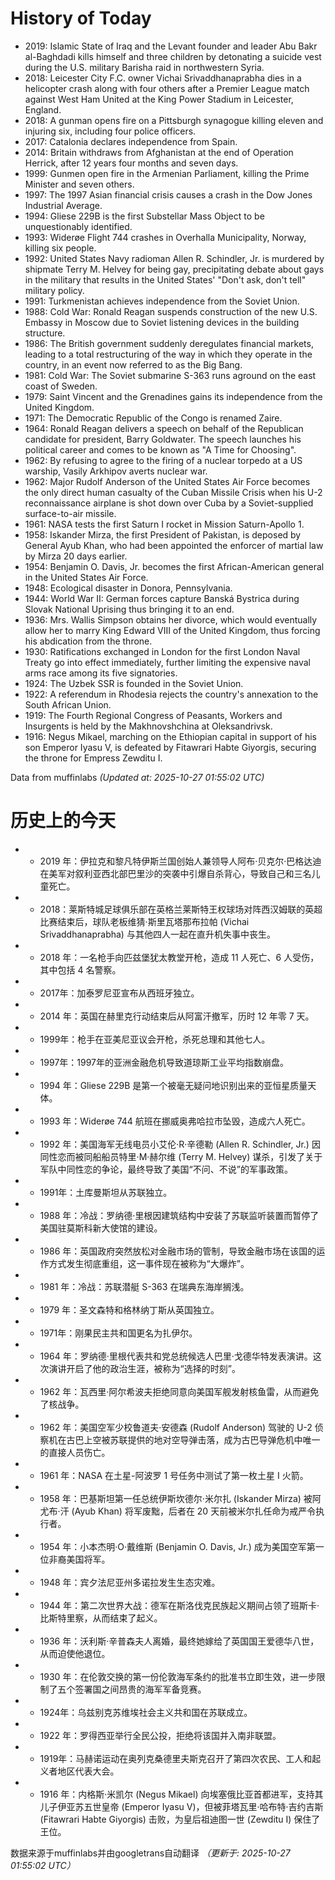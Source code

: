 # History of Today 

- 2019: Islamic State of Iraq and the Levant founder and leader Abu Bakr al-Baghdadi kills himself and three children by detonating a suicide vest during the U.S. military Barisha raid in northwestern Syria.
- 2018: Leicester City F.C. owner Vichai Srivaddhanaprabha dies in a helicopter crash along with four others after a Premier League match against West Ham United at the King Power Stadium in Leicester, England.
- 2018: A gunman opens fire on a Pittsburgh synagogue killing eleven and injuring six, including four police officers.
- 2017: Catalonia declares independence from Spain.
- 2014: Britain withdraws from Afghanistan at the end of Operation Herrick, after 12 years four months and seven days.
- 1999: Gunmen open fire in the Armenian Parliament, killing the Prime Minister and seven others.
- 1997: The 1997 Asian financial crisis causes a crash in the Dow Jones Industrial Average.
- 1994: Gliese 229B is the first Substellar Mass Object to be unquestionably identified.
- 1993: Widerøe Flight 744 crashes in Overhalla Municipality, Norway, killing six people.
- 1992: United States Navy radioman Allen R. Schindler, Jr. is murdered by shipmate Terry M. Helvey for being gay, precipitating debate about gays in the military that results in the United States' "Don't ask, don't tell" military policy.
- 1991: Turkmenistan achieves independence from the Soviet Union.
- 1988: Cold War: Ronald Reagan suspends construction of the new U.S. Embassy in Moscow due to Soviet listening devices in the building structure.
- 1986: The British government suddenly deregulates financial markets, leading to a total restructuring of the way in which they operate in the country, in an event now referred to as the Big Bang.
- 1981: Cold War: The Soviet submarine S-363 runs aground on the east coast of Sweden.
- 1979: Saint Vincent and the Grenadines gains its independence from the United Kingdom.
- 1971: The Democratic Republic of the Congo is renamed Zaire.
- 1964: Ronald Reagan delivers a speech on behalf of the Republican candidate for president, Barry Goldwater. The speech launches his political career and comes to be known as "A Time for Choosing".
- 1962: By refusing to agree to the firing of a nuclear torpedo at a US warship, Vasily Arkhipov averts nuclear war.
- 1962: Major Rudolf Anderson of the United States Air Force becomes the only direct human casualty of the Cuban Missile Crisis when his U-2 reconnaissance airplane is shot down over Cuba by a Soviet-supplied surface-to-air missile.
- 1961: NASA tests the first Saturn I rocket in Mission Saturn-Apollo 1.
- 1958: Iskander Mirza, the first President of Pakistan, is deposed by General Ayub Khan, who had been appointed the enforcer of martial law by Mirza 20 days earlier.
- 1954: Benjamin O. Davis, Jr. becomes the first African-American general in the United States Air Force.
- 1948: Ecological disaster in Donora, Pennsylvania.
- 1944: World War II: German forces capture Banská Bystrica during Slovak National Uprising thus bringing it to an end.
- 1936: Mrs. Wallis Simpson obtains her divorce, which would eventually allow her to marry King Edward VIII of the United Kingdom, thus forcing his abdication from the throne.
- 1930: Ratifications exchanged in London for the first London Naval Treaty go into effect immediately, further limiting the expensive naval arms race among its five signatories.
- 1924: The Uzbek SSR is founded in the Soviet Union.
- 1922: A referendum in Rhodesia rejects the country's annexation to the South African Union.
- 1919: The Fourth Regional Congress of Peasants, Workers and Insurgents is held by the Makhnovshchina at Oleksandrivsk.
- 1916: Negus Mikael, marching on the Ethiopian capital in support of his son Emperor Iyasu V, is defeated by Fitawrari Habte Giyorgis, securing the throne for Empress Zewditu I.

Data from muffinlabs
*(Updated at: 2025-10-27 01:55:02 UTC)*

# 历史上的今天 

- - 2019 年：伊拉克和黎凡特伊斯兰国创始人兼领导人阿布·贝克尔·巴格达迪在美军对叙利亚西北部巴里沙的突袭中引爆自杀背心，导致自己和三名儿童死亡。
- - 2018：莱斯特城足球俱乐部在英格兰莱斯特王权球场对阵西汉姆联的英超比赛结束后，球队老板维猜·斯里瓦塔那布拉帕 (Vichai Srivaddhanaprabha) 与其他四人一起在直升机失事中丧生。
- - 2018 年：一名枪手向匹兹堡犹太教堂开枪，造成 11 人死亡、6 人受伤，其中包括 4 名警察。
- - 2017年：加泰罗尼亚宣布从西班牙独立。
- - 2014 年：英国在赫里克行动结束后从阿富汗撤军，历时 12 年零 7 天。
- - 1999年：枪手在亚美尼亚议会开枪，杀死总理和其他七人。
- - 1997年：1997年的亚洲金融危机导致道琼斯工业平均指数崩盘。
- - 1994 年：Gliese 229B 是第一个被毫无疑问地识别出来的亚恒星质量天体。
- - 1993 年：Widerøe 744 航班在挪威奥弗哈拉市坠毁，造成六人死亡。
- - 1992 年：美国海军无线电员小艾伦·R·辛德勒 (Allen R. Schindler, Jr.) 因同性恋而被同船船员特里·M·赫尔维 (Terry M. Helvey) 谋杀，引发了关于军队中同性恋的争论，最终导致了美国“不问、不说”的军事政策。
- - 1991年：土库曼斯坦从苏联独立。
- - 1988 年：冷战：罗纳德·里根因建筑结构中安装了苏联监听装置而暂停了美国驻莫斯科新大使馆的建设。
- - 1986 年：英国政府突然放松对金融市场的管制，导致金融市场在该国的运作方式发生彻底重组，这一事件现在被称为“大爆炸”。
- - 1981 年：冷战：苏联潜艇 S-363 在瑞典东海岸搁浅。
- - 1979 年：圣文森特和格林纳丁斯从英国独立。
- - 1971年：刚果民主共和国更名为扎伊尔。
- - 1964 年：罗纳德·里根代表共和党总统候选人巴里·戈德华特发表演讲。这次演讲开启了他的政治生涯，被称为“选择的时刻”。
- - 1962 年：瓦西里·阿尔希波夫拒绝同意向美国军舰发射核鱼雷，从而避免了核战争。
- - 1962 年：美国空军少校鲁道夫·安德森 (Rudolf Anderson) 驾驶的 U-2 侦察机在古巴上空被苏联提供的地对空导弹击落，成为古巴导弹危机中唯一的直接人员伤亡。
- - 1961 年：NASA 在土星-阿波罗 1 号任务中测试了第一枚土星 I 火箭。
- - 1958 年：巴基斯坦第一任总统伊斯坎德尔·米尔扎 (Iskander Mirza) 被阿尤布·汗 (Ayub Khan) 将军废黜，后者在 20 天前被米尔扎任命为戒严令执行者。
- - 1954 年：小本杰明·O·戴维斯 (Benjamin O. Davis, Jr.) 成为美国空军第一位非裔美国将军。
- - 1948 年：宾夕法尼亚州多诺拉发生生态灾难。
- - 1944 年：第二次世界大战：德军在斯洛伐克民族起义期间占领了班斯卡·比斯特里察，从而结束了起义。
- - 1936 年：沃利斯·辛普森夫人离婚，最终她嫁给了英国国王爱德华八世，从而迫使他退位。
- - 1930 年：在伦敦交换的第一份伦敦海军条约的批准书立即生效，进一步限制了五个签署国之间昂贵的海军军备竞赛。
- - 1924年：乌兹别克苏维埃社会主义共和国在苏联成立。
- - 1922 年：罗得西亚举行全民公投，拒绝将该国并入南非联盟。
- - 1919年：马赫诺运动在奥列克桑德里夫斯克召开了第四次农民、工人和起义者地区代表大会。
- - 1916 年：内格斯·米凯尔 (Negus Mikael) 向埃塞俄比亚首都进军，支持其儿子伊亚苏五世皇帝 (Emperor Iyasu V)，但被菲塔瓦里·哈布特·吉约吉斯 (Fitawrari Habte Giyorgis) 击败，为皇后祖迪图一世 (Zewditu I) 保住了王位。

数据来源于muffinlabs并由googletrans自动翻译
*（更新于: 2025-10-27 01:55:02 UTC）*